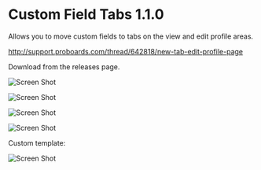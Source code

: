 Custom Field Tabs 1.1.0
=======================

Allows you to move custom fields to tabs on the view and edit profile areas.

http://support.proboards.com/thread/642818/new-tab-edit-profile-page

Download from the releases page.

![Screen Shot](https://i.imgur.com/oWVFbQu.png)

![Screen Shot](https://i.imgur.com/sRwrp10.png)

![Screen Shot](https://i.imgur.com/crIi0Pr.png)

![Screen Shot](https://i.imgur.com/jLx0Xrs.png)

Custom template:

![Screen Shot](https://i.imgur.com/mtHY9XL.png)